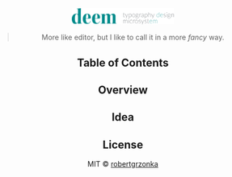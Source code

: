 <div align="center">

<img src="./app/deem_wide.svg" width="40%">

> More like editor, but I like to call it in a more <em>fancy</em> way.

## Table of Contents

## Overview

## Idea

## License

MIT © [robertgrzonka](https://robertgrzonka.pl)
